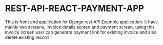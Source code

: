 # REST-API-REACT-PAYMENT-APP
This is front end application for Django rest API Example application. It have mainly two screens, Invoice details screen and payment screen. using this invoice screen user can generate payment link for existing invoice and also delete existing record 
